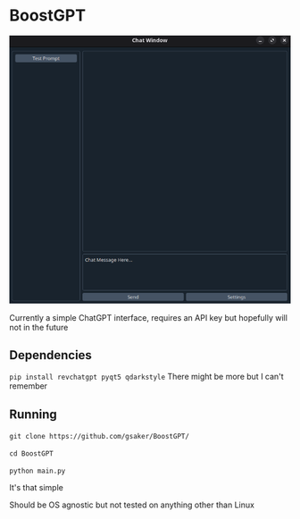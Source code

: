 # BoostGPT


![Screenshot](Media/mainwindow.png)

Currently a simple ChatGPT interface, requires an API key but hopefully will not in the future

## Dependencies
`pip install revchatgpt pyqt5 qdarkstyle`
There might be more but I can't remember

## Running
`git clone https://github.com/gsaker/BoostGPT/`

`cd BoostGPT`

`python main.py`

It's that simple

Should be OS agnostic but not tested on anything other than Linux
